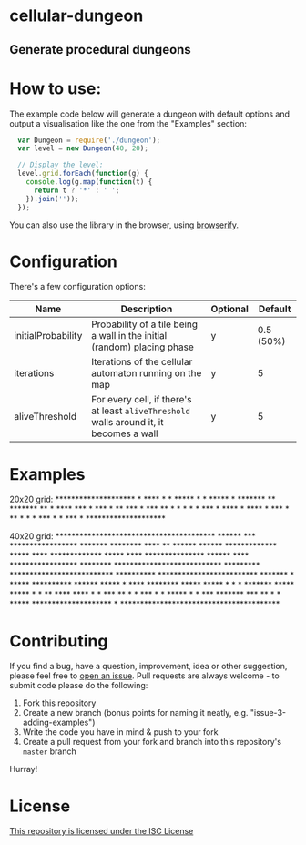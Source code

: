 # cellular-dungeon
## Generate procedural dungeons

# How to use:

The example code below will generate a dungeon with default options and output
a visualisation like the one from the "Examples" section:

```javascript
  var Dungeon = require('./dungeon');
  var level = new Dungeon(40, 20);

  // Display the level:
  level.grid.forEach(function(g) {
    console.log(g.map(function(t) {
      return t ? '*' : ' ';
    }).join(''));
  });
```

You can also use the library in the browser, using [browserify](http://browserify.org/).

# Configuration

There's a few configuration options:

| Name | Description | Optional | Default |
| --- | --- | --- | --- |
| initialProbability | Probability of a tile being a wall in the initial (random) placing phase | y | 0.5 (50%) |
| iterations | Iterations of the cellular automaton running on the map | y | 5 |
| aliveThreshold | For every cell, if there's at least `aliveThreshold` walls around it, it becomes a wall | y | 5 |

# Examples

20x20 grid:
    ********************
    * ****             *
    * *****            *
    * *****            *
    *******           **
    *******           **
    * ****           ***
    *                ***
    *          **    ***
    *          ***    **
    *           *      *
    *                  *
    ***                *
    ****               *
    ****               *
    ***                *
    **        *        *
    *        ***       *
    *        ***       *
    ********************

40x20 grid:
    ****************************************
    ******     ***         *****************
    *******    ********  ****  **     ******
    ******      *************          *****
    ****        *************          *****
    ****       ***************        ******
    ****      *****************     ********
    ***************************    *********
    **************************    **********
    *************************     *******  *
    *****  **********  ******      *****   *
    ****    ********    *****      *****   *
    * *     *******     *****      *****   *
    *        **         ****       ****    *
    *                   ***         **     *
    *                   ***                *
    *                  *****               *
    *            ***  *******   ***     ** *
    *           ***** ******************** *
    ****************************************

# Contributing

If you find a bug, have a question, improvement, idea or other suggestion, please feel free to [open an issue](https://github.com/cellular-dungeon/issues).
Pull requests are always welcome - to submit code please do the following:

1. Fork this repository
2. Create a new branch (bonus points for naming it neatly, e.g. "issue-3-adding-examples")
3. Write the code you have in mind & push to your fork
4. Create a pull request from your fork and branch into this repository's `master` branch

Hurray!

# License

[This repository is licensed under the ISC License](http://opensource.org/licenses/ISC)
